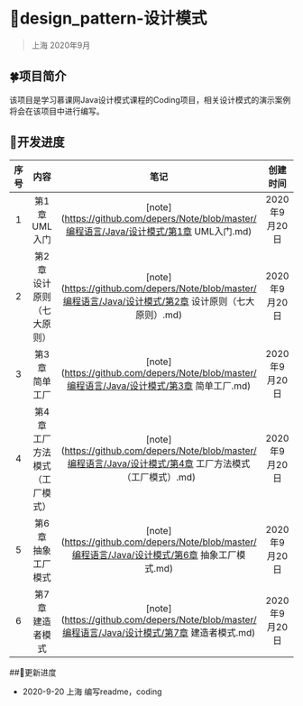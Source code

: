 # :rabbit2:design_pattern-设计模式

> 上海 2020年9月

## :four_leaf_clover:项目简介

该项目是学习慕课网Java设计模式课程的Coding项目，相关设计模式的演示案例将会在该项目中进行编写。

## :running:开发进度

| 序号 |              内容              |                             笔记                             |   创建时间    |
| :--: | :----------------------------: | :----------------------------------------------------------: | :-----------: |
|  1   |         第1章 UML入门          | [note](https://github.com/depers/Note/blob/master/编程语言/Java/设计模式/第1章 UML入门.md) | 2020年9月20日 |
|  2   |   第2章 设计原则（七大原则）   | [note](https://github.com/depers/Note/blob/master/编程语言/Java/设计模式/第2章 设计原则（七大原则）.md) | 2020年9月20日 |
|  3   |         第3章 简单工厂         | [note](https://github.com/depers/Note/blob/master/编程语言/Java/设计模式/第3章 简单工厂.md) | 2020年9月20日 |
|  4   | 第4章 工厂方法模式（工厂模式） | [note](https://github.com/depers/Note/blob/master/编程语言/Java/设计模式/第4章 工厂方法模式（工厂模式）.md) | 2020年9月20日 |
|  5   |       第6章 抽象工厂模式       | [note](https://github.com/depers/Note/blob/master/编程语言/Java/设计模式/第6章 抽象工厂模式.md) | 2020年9月20日 |
|  6   |        第7章 建造者模式        | [note](https://github.com/depers/Note/blob/master/编程语言/Java/设计模式/第7章 建造者模式.md) | 2020年9月20日 |

##:dizzy:更新进度

* 2020-9-20 上海 编写readme，coding